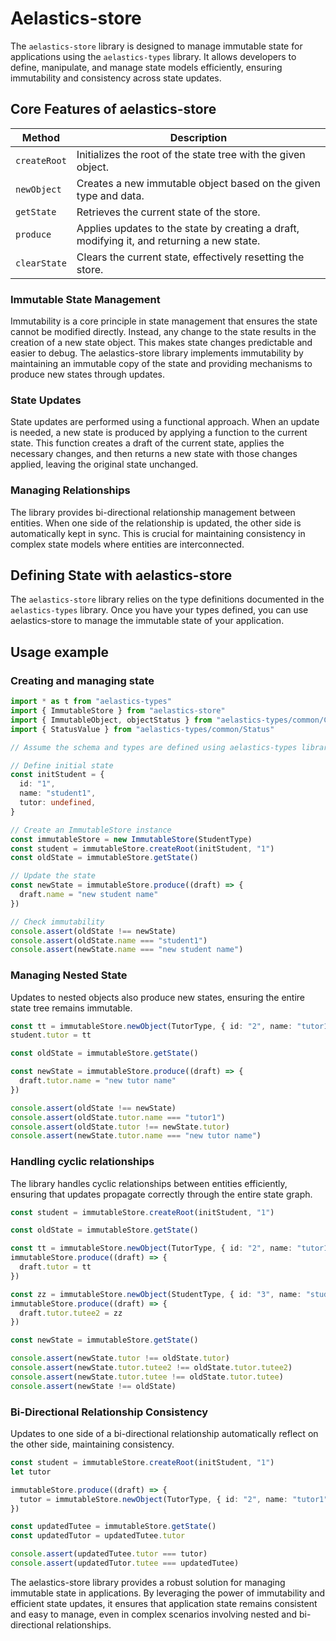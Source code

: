 # Aelastics-store

The `aelastics-store` library is designed to manage immutable state for applications using the `aelastics-types` library. It allows developers to define, manipulate, and manage state models efficiently, ensuring immutability and consistency across state updates.


## Core Features of aelastics-store
| Method          | Description                                                                 |
|-----------------|-----------------------------------------------------------------------------|
| `createRoot`      | Initializes the root of the state tree with the given object.               |
| `newObject`       | Creates a new immutable object based on the given type and data.            |
| `getState`        | Retrieves the current state of the store.                                   |
| `produce`         | Applies updates to the state by creating a draft, modifying it, and returning a new state. |
| `clearState`      | Clears the current state, effectively resetting the store.                  |

### Immutable State Management
Immutability is a core principle in state management that ensures the state cannot be modified directly. Instead, any change to the state results in the creation of a new state object. This makes state changes predictable and easier to debug. The aelastics-store library implements immutability by maintaining an immutable copy of the state and providing mechanisms to produce new states through updates.

### State Updates
State updates are performed using a functional approach. When an update is needed, a new state is produced by applying a function to the current state. This function creates a draft of the current state, applies the necessary changes, and then returns a new state with those changes applied, leaving the original state unchanged.

### Managing Relationships
The library provides bi-directional relationship management between entities. When one side of the relationship is updated, the other side is automatically kept in sync. This is crucial for maintaining consistency in complex state models where entities are interconnected.

## Defining State with aelastics-store
The `aelastics-store` library relies on the type definitions documented in the `aelastics-types` library. Once you have your types defined, you can use aelastics-store to manage the immutable state of your application.


## Usage example
### Creating and managing state

```ts
import * as t from "aelastics-types"
import { ImmutableStore } from "aelastics-store"
import { ImmutableObject, objectStatus } from "aelastics-types/common/CommonConstants"
import { StatusValue } from "aelastics-types/common/Status"

// Assume the schema and types are defined using aelastics-types library

// Define initial state
const initStudent = {
  id: "1",
  name: "student1",
  tutor: undefined,
}

// Create an ImmutableStore instance
const immutableStore = new ImmutableStore(StudentType)
const student = immutableStore.createRoot(initStudent, "1")
const oldState = immutableStore.getState()

// Update the state
const newState = immutableStore.produce((draft) => {
  draft.name = "new student name"
})

// Check immutability
console.assert(oldState !== newState)
console.assert(oldState.name === "student1")
console.assert(newState.name === "new student name")
```

### Managing Nested State
Updates to nested objects also produce new states, ensuring the entire state tree remains immutable.
```ts
const tt = immutableStore.newObject(TutorType, { id: "2", name: "tutor1" }, "2")
student.tutor = tt

const oldState = immutableStore.getState()

const newState = immutableStore.produce((draft) => {
  draft.tutor.name = "new tutor name"
})

console.assert(oldState !== newState)
console.assert(oldState.tutor.name === "tutor1")
console.assert(oldState.tutor !== newState.tutor)
console.assert(newState.tutor.name === "new tutor name")
```

### Handling cyclic relationships
The library handles cyclic relationships between entities efficiently, ensuring that updates propagate correctly through the entire state graph.
```ts
const student = immutableStore.createRoot(initStudent, "1")

const oldState = immutableStore.getState()

const tt = immutableStore.newObject(TutorType, { id: "2", name: "tutor1" }, "2")
immutableStore.produce((draft) => {
  draft.tutor = tt
})

const zz = immutableStore.newObject(StudentType, { id: "3", name: "student2" }, "3")
immutableStore.produce((draft) => {
  draft.tutor.tutee2 = zz
})

const newState = immutableStore.getState()

console.assert(newState.tutor !== oldState.tutor)
console.assert(newState.tutor.tutee2 !== oldState.tutor.tutee2)
console.assert(newState.tutor.tutee !== oldState.tutor.tutee)
console.assert(newState !== oldState)
```

### Bi-Directional Relationship Consistency
Updates to one side of a bi-directional relationship automatically reflect on the other side, maintaining consistency.
```ts
const student = immutableStore.createRoot(initStudent, "1")
let tutor

immutableStore.produce((draft) => {
  tutor = immutableStore.newObject(TutorType, { id: "2", name: "tutor1", tutee: draft })
})

const updatedTutee = immutableStore.getState()
const updatedTutor = updatedTutee.tutor

console.assert(updatedTutee.tutor === tutor)
console.assert(updatedTutor.tutee === updatedTutee)
```

The aelastics-store library provides a robust solution for managing immutable state in applications. By leveraging the power of immutability and efficient state updates, it ensures that application state remains consistent and easy to manage, even in complex scenarios involving nested and bi-directional relationships.